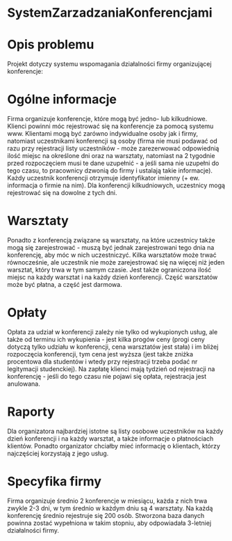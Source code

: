 # SystemZarzadzaniaKonferencjami
# Opis problemu
Projekt dotyczy systemu wspomagania działalności firmy organizującej konferencje:
# Ogólne informacje
 Firma organizuje konferencje, które mogą być jedno- lub kilkudniowe. Klienci
powinni móc rejestrować się na konferencje za pomocą systemu www. Klientami mogą być
zarówno indywidualne osoby jak i firmy, natomiast uczestnikami konferencji są osoby (firma
nie musi podawać od razu przy rejestracji listy uczestników - może zarezerwować
odpowiednią ilość miejsc na określone dni oraz na warsztaty, natomiast na 2 tygodnie przed
rozpoczęciem musi te dane uzupełnić - a jeśli sama nie uzupełni do tego czasu, to pracownicy
dzwonią do firmy i ustalają takie informacje). Każdy uczestnik konferencji otrzymuje
identyfikator imienny (+ ew. informacja o firmie na nim). Dla konferencji kilkudniowych,
uczestnicy mogą rejestrować się na dowolne z tych dni.
# Warsztaty
 Ponadto z konferencją związane są warsztaty, na które uczestnicy także mogą się
zarejestrować - muszą być jednak zarejestrowani tego dnia na konferencję, aby móc w nich
uczestniczyć. Kilka warsztatów może trwać równocześnie, ale uczestnik nie może
zarejestrować się na więcej niż jeden warsztat, który trwa w tym samym czasie. Jest także
ograniczona ilość miejsc na każdy warsztat i na każdy dzień konferencji. Część warsztatów
może być płatna, a część jest darmowa.
# Opłaty
 Opłata za udział w konferencji zależy nie tylko od wykupionych usług, ale także od
terminu ich wykupienia - jest kilka progów ceny (progi ceny dotyczą tylko udziału w
konferencji, cena warsztatów jest stała) i im bliżej rozpoczęcia konferencji, tym cena jest
wyższa (jest także zniżka procentowa dla studentów i wtedy przy rejestracji trzeba podać nr
legitymacji studenckiej). Na zapłatę klienci mają tydzień od rejestracji na konferencję - jeśli
do tego czasu nie pojawi się opłata, rejestracja jest anulowana.
# Raporty
 Dla organizatora najbardziej istotne są listy osobowe uczestników na każdy dzień
konferencji i na każdy warsztat, a także informacje o płatnościach klientów. Ponadto
organizator chciałby mieć informację o klientach, którzy najczęściej korzystają z jego usług.
# Specyfika firmy
 Firma organizuje średnio 2 konferencje w miesiącu, każda z nich trwa zwykle 2-3 dni,
w tym średnio w każdym dniu są 4 warsztaty. Na każdą konferencję średnio rejestruje się
200 osób. Stworzona baza danych powinna zostać wypełniona w takim stopniu, aby
odpowiadała 3-letniej działalności firmy. 
